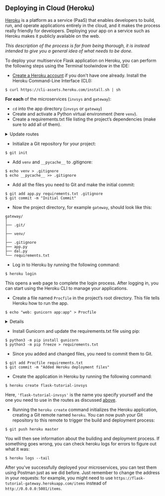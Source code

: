 ## Deploying in Cloud (Heroku)

[Heroku](https://www.heroku.com/) is a platform as a service (PaaS) that enables developers to build, run, and operate applications entirely in the cloud,
and it makes the process really friendly for developers. Deploying your app on a service such as Heroku makes it publicly available on the web.

<i>This description of the process is far from being thorough, it is instead intended to give you a general idea of what needs to be done.</i>

To deploy your multiservice Flask application on Heroku, you can perform the following steps using the Terminal toolwindow in the IDE:

- [Create a Heroku account](https://signup.heroku.com/) if you don't have one already. Install the Heroku Command-Line Interface (CLI):
```shell
$ curl https://cli-assets.heroku.com/install.sh | sh
```

 **For each** of the microservices (`invsys` and `gateway`):
- `cd` into the app directory (`invsys` or `gateway`)
- Create and activate a Python virtual environment (here `venv`).
- Create a requirements.txt file listing the project’s dependencies (make sure to add all of them).

<details id="upd_routes">
    <summary>Update routes</summary>

Since each of the two microservices will now be deployed independently in the cloud, you need to adjust the routes in the `gateway` to target `invsys` appropriately.
For example, instead of 
```python
response = requests.get('http://invsys:5000/items')
```
you should have
```python
response = requests.get('http://flask-tutorial-invsys.herokuapp.com/items')
```
Here, the part `'flask-tutorial-invsys'` is the name of the app that you will specify yourself when creating the application in Heroku (see further).
</details>

- Initialize a Git repository for your project:
```shell
$ git init
```
- Add `venv` and `__pycache__` to .gitignore:
```shell
$ echo venv > .gitignore
$ echo __pycache__ >> .gitignore
```
- Add all the files you need to Git and make the initial commit:
```shell
$ git add app.py requirements.txt .gitignore 
$ git commit -m "Initial Commit"
```
- Now the project directory, for example `gateway`, should look like this:
```text
gateway/
│
├── .git/
│
├── venv/
│
├── .gitignore
├── app.py
├── dal.py
└── requirements.txt
```

- Log in to Heroku by running the following command:
```shell
$ heroku login
```
This opens a web page to complete the login process. After logging in, you can start using the Heroku CLI to manage your applications.

- Create a file named `Procfile` in the project’s root directory. This file tells Heroku how to run the app.
```shell
$ echo "web: gunicorn app:app" > Procfile
```
<details>

This file tells Heroku to serve your application using Gunicorn, a Python Web Server Gateway Interface (WSGI) HTTP server compatible with various web frameworks, including Flask.
The `web` label is used by Heroku to start the web server for your application. Heroku expects this label to be in your Procfile.
`app:app` specifies the module and the name of application that will be started by gunicorn. The module name and application name can be any other.
</details>

- Install Gunicorn and update the requirements.txt file using pip:
```shell
$ python3 -m pip install gunicorn
$ python3 -m pip freeze > requirements.txt
```
- Since you added and changed files, you need to commit them to Git.
```shell
$ git add Procfile requirements.txt
$ git commit -m "Added Heroku deployment files"
```
- Create the application in Heroku by running the following command:
```shell
$ heroku create flask-tutorial-invsys
```
Here, `'flask-tutorial-invsys'` is the name you specify yourself and the one you need to use in the routes as discussed <a href="#upd_routes">above</a>.

- Running the `heroku create` command initializes the Heroku application, creating a Git remote named `heroku`. You can now push your Git repository to this remote to trigger the build and deployment process:
```shell
$ git push heroku master
```
You will then see information about the building and deployment process. 
If something goes wrong, you can check heroku logs for errors to figure out what it was:
```shell
$ heroku logs --tail
```

After you've successfully deployed your microservices, you can test them using Postman just as we did before. 
Just remember to change the address in your requests: for example, you might need to use `https://flask-tutorial-gateway.herokuapp.com/items` instead of
`http://0.0.0.0:5001/items`.